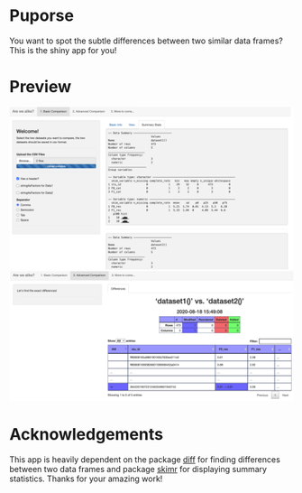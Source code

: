 # Puporse
You want to spot the subtle differences between two similar data frames? This is the shiny app for you!

# Preview
![Screenshot1](https://github.com/JingtaiL/ShinyApp_DataFrameComparison/blob/master/ver1_ScreenShot1.png)
![Screenshot2](https://github.com/JingtaiL/ShinyApp_DataFrameComparison/blob/master/ver1_ScreenShot2.png)

# Acknowledgements
This app is heavily dependent on the package [diff](https://github.com/edwindj/daff) for finding differences between two data frames and package [skimr](https://docs.ropensci.org/skimr/) for displaying summary statistics. Thanks for your amazing work!
